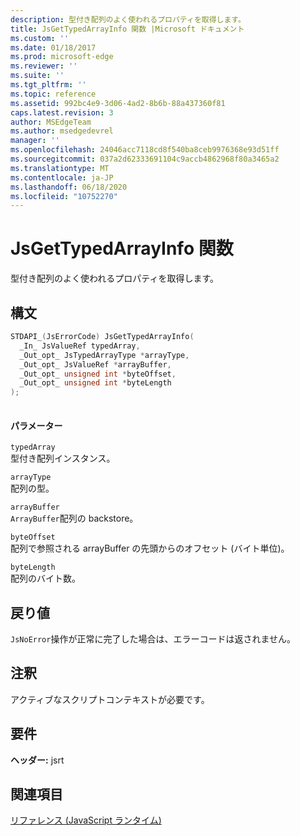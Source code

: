 ```yaml
---
description: 型付き配列のよく使われるプロパティを取得します。
title: JsGetTypedArrayInfo 関数 |Microsoft ドキュメント
ms.custom: ''
ms.date: 01/18/2017
ms.prod: microsoft-edge
ms.reviewer: ''
ms.suite: ''
ms.tgt_pltfrm: ''
ms.topic: reference
ms.assetid: 992bc4e9-3d06-4ad2-8b6b-88a437360f81
caps.latest.revision: 3
author: MSEdgeTeam
ms.author: msedgedevrel
manager: ''
ms.openlocfilehash: 24046acc7118cd8f540ba8ceb9976368e93d51ff
ms.sourcegitcommit: 037a2d62333691104c9accb4862968f80a3465a2
ms.translationtype: MT
ms.contentlocale: ja-JP
ms.lasthandoff: 06/18/2020
ms.locfileid: "10752270"
---
```

# JsGetTypedArrayInfo 関数
型付き配列のよく使われるプロパティを取得します。  
  
## 構文  
  
```cpp  
STDAPI_(JsErrorCode) JsGetTypedArrayInfo(  
  _In_ JsValueRef typedArray,  
  _Out_opt_ JsTypedArrayType *arrayType,  
  _Out_opt_ JsValueRef *arrayBuffer,  
  _Out_opt_ unsigned int *byteOffset,  
  _Out_opt_ unsigned int *byteLength  
);  
  
```  
  
#### パラメーター  
 `typedArray`  
 型付き配列インスタンス。  
  
 `arrayType`  
 配列の型。  
  
 `arrayBuffer`  
 `ArrayBuffer`配列の backstore。  
  
 `byteOffset`  
 配列で参照される arrayBuffer の先頭からのオフセット (バイト単位)。  
  
 `byteLength`  
 配列のバイト数。  
  
## 戻り値  
 `JsNoError`操作が正常に完了した場合は、エラーコードは返されません。  
  
## 注釈  
 アクティブなスクリプトコンテキストが必要です。  
  
## 要件  
 **ヘッダー:** jsrt  
  
## 関連項目  
 [リファレンス (JavaScript ランタイム)](../chakra-hosting/reference-javascript-runtime.md)